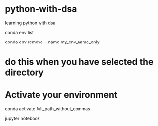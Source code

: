 # python-with-dsa
learning python with dsa

conda env list

conda env remove --name my_env_name_only

# do this when you have selected the directory

# Activate your environment
conda activate full_path_without_commas

jupyter notebook
